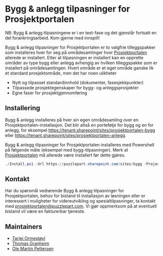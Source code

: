# Bygg & anlegg tilpasninger for Prosjektportalen

NB: Bygg & anlegg tilpasningene er i en test-fase og det gjenstår fortsatt en del forankringsarbeid. Kom gjerne med innspill!

Bygg & anlegg tilpasninger for Prosjektportalen er to valgfrie tilleggspakker som installeres hver for seg på områdesamlinger hvor [Prosjektportalen](https://github.com/Puzzlepart/prosjektportalen) allerede er installert. Etter at tilpasningen er installert kan en opprette områder av type bygg eller anlegg avhengig av hvilken tilleggspakke som er installert på områdesamlingen. Hvert område er et eget område ganske lik et standard prosjektområde, men det har noen ulikheter

* Nytt og tilpasset standardinnhold (dokumenter, fasesjekkpunkter)
* Tilpassede prosjektegenskaper for bygg- og anleggsprosjekter
* Egne faser for prosjektgjennomføring

## Installering

Bygg & anlegg installeres på hver sin egen områdesamling over en Prosjektportalen-installasjon. Det blir altså en portefølje for bygg og en for anlegg, for eksempel https://tenant.sharepoint/sites/prosjektportalen-bygg eller https://tenant.sharepoint/sites/prosjektportalen-anlegg.

Bygg & anlegg tilpasninger for Prosjektportalen installeres med Powershell på følgende måte (eksempel med bygg-tilpasninger). Merk at [Prosjektportalen](https://github.com/Puzzlepart/prosjektportalen) må allerede være installert før dette gjøres.

```PowerShell
./Install.ps1 -Url https://puzzlepart.sharepoint.com/sites/bygg -ProjectType Bygg
```

## Kontakt

Har du spørsmål vedrørende Bygg & anlegg tilpasninger for Prosjektportalen, behov for bistand til installasjon av løsningen eller er interessert i muligheter for videreutvikling og spesialtilpasninger, ta kontakt med [prosjektportalen@puzzlepart.com](mailto:prosjektportalen@puzzlepart.com). Vi gjør oppmerksom på at eventuell bistand vil være en fakturerbar tjeneste.

## Maintainers

* [Tarjei Ormestøyl](tarjeieo@puzzlepart.com)
* [Thomas Granheim](thomasog@puzzlepart.com)
* [Ole Martin Pettersen](olemp@puzzlepart.com)